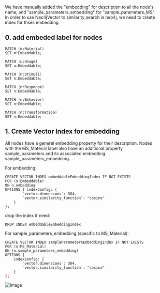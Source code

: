 We have manually added the "embedding" for description to all the node's name, and "sample_parameters_embedding" for "sample_parameters_MS"
In order to use Neo4jVector to similarity_search in neo4j, we need to create index for thses embedding.

## 0. add embeded label for nodes
```
MATCH (m:Material)
SET m:Embeddable;

MATCH (u:Usage)
SET u:Embeddable;

MATCH (n:Stimuli)
SET n:Embeddable;

MATCH (n:Response)
SET n:Embeddable;

MATCH (n:Behavior)
SET n:Embeddable;

MATCH (n:Transformation)
SET n:Embeddable;

```

## 1. Create Vector Index for embedding

All nodes have a general embedding property for their description.
Nodes with the MS_Material label also have an additional property sample_parameters and its associated embedding sample_parameters_embedding.

For embedding:
```
CREATE VECTOR INDEX embeddableEmbeddingIndex IF NOT EXISTS 
FOR (n:Embeddable)
ON n.embedding
OPTIONS { indexConfig: {
        `vector.dimensions`: 384,
        `vector.similarity_function`: "cosine"
    }
};
```
drop the index if need:
```
DROP INDEX embeddableEmbeddingIndex
```

For sample_parameters_embedding (specific to MS_Material):
```
CREATE VECTOR INDEX sampleParametersEmbeddingIndex IF NOT EXISTS
FOR (n:MS_Material)
ON (n.sample_parameters_embedding)
OPTIONS {
    indexConfig: {
        `vector.dimensions`: 384,
        `vector.similarity_function`: "cosine"
    }
};
```
![image](https://github.com/user-attachments/assets/850f699d-4684-4307-9e66-23a8c6f46508)




